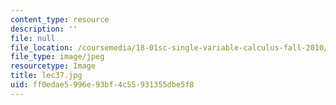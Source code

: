 ```yaml
---
content_type: resource
description: ''
file: null
file_location: /coursemedia/18-01sc-single-variable-calculus-fall-2010/ff0edae5996e93bf4c55931355dbe5f8_lec37.jpg
file_type: image/jpeg
resourcetype: Image
title: lec37.jpg
uid: ff0edae5-996e-93bf-4c55-931355dbe5f8
---
```

